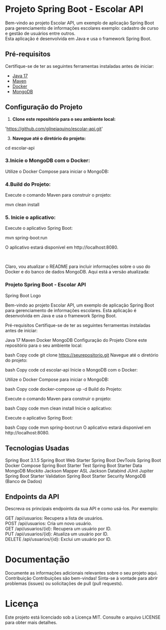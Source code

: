 # Projeto Spring Boot - Escolar API
 
Bem-vindo ao projeto Escolar API, um exemplo de aplicação Spring Boot para gerenciamento de informações escolares exemplo: cadastro de curso e gestão de usuários entre outros. \
Esta aplicação é desenvolvida em Java e usa o framework Spring Boot.

## Pré-requisitos

Certifique-se de ter as seguintes ferramentas instaladas antes de iniciar:

- [Java 17](https://adoptopenjdk.net/)
- [Maven](https://maven.apache.org/)
- [Docker](https://www.docker.com/)
- [MongoDB](https://www.mongodb.com/)


## Configuração do Projeto

1. **Clone este repositório para o seu ambiente local:**
 
  'https://github.com/gilneiaquino/escolar-api.git'

3. **Navegue até o diretório do projeto:**
 
cd escolar-api

### 3.Inicie o MongoDB com o Docker:


Utilize o Docker Compose para iniciar o MongoDB:

### 4.Build do Projeto:
Execute o comando Maven para construir o projeto:

mvn clean install

### 5. Inicie o aplicativo:
Execute o aplicativo Spring Boot:

mvn spring-boot:run

O aplicativo estará disponível em http://localhost:8080.

<br> 

Claro, vou atualizar o README para incluir informações sobre o uso do Docker e do banco de dados MongoDB. Aqui está a versão atualizada:

### Projeto Spring Boot - Escolar API
Spring Boot Logo

 Bem-vindo ao projeto Escolar API, um exemplo de aplicação Spring Boot para gerenciamento de informações escolares. Esta aplicação é desenvolvida em Java e usa o framework Spring Boot.

Pré-requisitos
Certifique-se de ter as seguintes ferramentas instaladas antes de iniciar:

Java 17
Maven
Docker
MongoDB
Configuração do Projeto
Clone este repositório para o seu ambiente local:

bash
Copy code
git clone https://seurepositorio.git
Navegue até o diretório do projeto:

bash
Copy code
cd escolar-api
Inicie o MongoDB com o Docker:

Utilize o Docker Compose para iniciar o MongoDB:

bash
Copy code
docker-compose up -d
Build do Projeto:

Execute o comando Maven para construir o projeto:

bash
Copy code
mvn clean install
Inicie o aplicativo:

Execute o aplicativo Spring Boot:

bash
Copy code
mvn spring-boot:run
O aplicativo estará disponível em http://localhost:8080.

## Tecnologias Usadas

Spring Boot 3.1.5
Spring Boot Web Starter
Spring Boot DevTools
Spring Boot Docker Compose
Spring Boot Starter Test
Spring Boot Starter Data MongoDB
Mockito
Jackson Mapper ASL
Jackson Databind
JUnit Jupiter
Spring Boot Starter Validation
Spring Boot Starter Security
MongoDB (Banco de Dados)

## Endpoints da API
Descreva os principais endpoints da sua API e como usá-los. Por exemplo:

GET /api/usuarios: Recupera a lista de usuários. <br>
POST /api/usuarios: Cria um novo usuário.<br>
GET /api/usuarios/{id}: Recupera um usuário por ID.<br>
PUT /api/usuarios/{id}: Atualiza um usuário por ID.<br>
DELETE /api/usuarios/{id}: Exclui um usuário por ID.<br>

# Documentação
Documente as informações adicionais relevantes sobre o seu projeto aqui.
Contribuição
Contribuições são bem-vindas! Sinta-se à vontade para abrir problemas (issues) ou solicitações de pull (pull requests).

# Licença
Este projeto está licenciado sob a Licença MIT. Consulte o arquivo LICENSE para obter mais detalhes.

